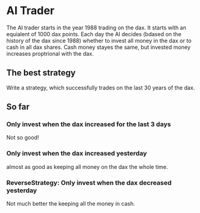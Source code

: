 # AI Trader
The AI trader starts in the year 1988 trading on the dax. It starts with an equialent of 1000 dax points.
Each day the AI decides (bdased on the history of the dax since 1988) whether to invest all money in the dax or to cash in all dax shares.
Cash money stayes the same, but invested money increases proptrional with the dax.

## The best strategy
Write a strategy, which successfully trades on the last 30 years of the dax.

## So far
###  Only invest when the dax increased for the last 3 days
Not so good!

###  Only invest when the dax increased yesterday
almost as good as keeping all money on the dax the whole time.

### ReverseStrategy: Only invest when the dax decreased yesterday
Not much better the keeping all the money in cash.

